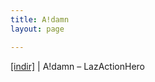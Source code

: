 ```yaml
---
title: A!damn
layout: page

---
```

<a href="https://cloud.mail.ru/public/e1c6a73c4614/A%21damn%20-%20LazActionHero" target="_blank">[indir]</a> | A!damn &#8211; LazActionHero